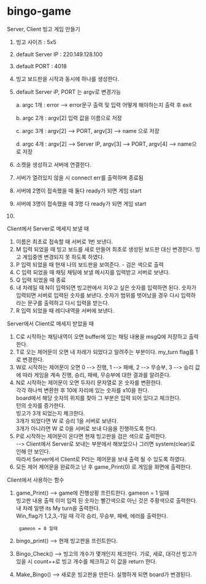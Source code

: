 # bingo-game



Server, Client 빙고 게임 만들기


1. 빙고 사이즈 : 5x5
2. default Server IP : 220.149.128.100
3. default PORT : 4018
4. 빙고 보드판을 시작과 동시에 하나를 생성한다.
5. default Server iP, PORT 는  argv로 변경가능

    a. argc 1개 : error --> error문구 출력 및 입력 어떻게 해야하는지 출력 후 exit

    b. argc 2개 : argv[2] 입력 값을 이름으로 저장

    c. argc 3개 : argv[2] --> PORT, argv[3] --> name 으로 저장

    d. argc 4개 : argv[2] --> Server IP, argv[3] --> PORT, argv[4] --> name으로 저장

6. 소켓을 생성하고 서버에 연결한다.
7. 서버가 열려있지 않을 시 connect err를 출력하며 종료됨
8. 서버에 2명이 접속했을 때 둘다 ready가 되면 게임 start
9. 서버에 3명이 접속했을 때 3명 다 ready가 되면 게임 start
10. 


Client에서 Server로 메세지 보낼 때

1. 이름은 최초로 접속할 때 서버로 1번 보낸다.
2. M 입력 되었을 때 빙고 보드를 새로 만들어 최초로 생성된 보드판 대신 변경한다.
        빙고 게임중엔 변경되지 못 하도록 하였다.
3. P 입력 되었을 때 현재 나의 보드판을 보여준다. - 검은 색으로 출력
4. C 입력 되었을 때 채팅
        채팅에 보낼 메시지를 입력받고 서버로 보낸다.
5. Q 입력 되었을 때 종료
6. 내 차례일 때 N이 입력되면 빙고판에서 지우고 싶은 숫자를 입력하면 된다.
        숫자가 입력되면 서버로 입력된 숫자를 보낸다.
        숫자가 범위를 벗어났을 경우 다시 입력하라는 문구를 출력하고 다시 입력을 받는다.
7. R 입력 되었을 때 레디내역을 서버에 보낸다.

Server에서 Client로 메세지 받았을 때

1. C로 시작하는 채팅내역이 오면 buffer에 있는 채팅 내용을 msgQ에 저장하고 출력한다.
2. T로 오는 제어문이 오면 내 차례가 되었다고 알려주는 부분이다.
        my_turn flag를 1로 변경한다.
3. W로 시작하는 제어문이 오면 
    0 --> 진행, 1 --> 패배, 2 --> 무승부, 3 --> 승리
    값에 따라 게임을 계속 진행, 승리, 패배, 무승부에 대한 결과를 알려준다.
4. N로 시작하는 제어문이 오면 두자리 문자열로 온 숫자를 변환한다.<br/>
    각각 하나씩 변환한 후 10에 자리에 있는 숫자를 x10을 한다.<br/>
    board에서 해당 숫자의 위치를 찾아 그 부분은 입력 되어 있다고 체크한다.<br/>
    턴의 숫자를 증가한다.<br/>
    빙고가 3개 되었는지 체크한다.<br/>
    3개가 되었다면 W 로 승리 1을 서버로 보낸다.<br/>
    3개가 아니라면 W 로 0을 서버로 보내 다음을 진행하도록 한다.<br/>
5. P로 시작하는 제어문이 온다면 현재 빙고판을 검은 색으로 출력한다.  <br/>
        --> Client에서 Server로 보내는 부분에서 해보았으나 그러면 system(clear)로 인해 안 보인다.<br/>따라서 Server에서 Client로 P라는 제어문을 보내 출력 될 수 있도록 하였다.  
6. 모든 제어 제어문을 완료하고 난 후 game_Print(0) 로 게임을 화면에 출력한다.

Client에서 사용하는 함수
1. game_Print()
    --> game에 진행상황 프린트한다.
        gameon = 1 일때  <br/>
        빙고판 내용 출력 이미 입력 된 숫자는 빨간색으로 아닌 것은 주황색으로 출력한다.  <br/>
        내 차례 일땐 its My turn을 출력한다. <br/> 
        Win_flag가 1,2,3,-1일 때 각각 승리, 무승부, 패배, 에러를 출력한다.  <br/>

        gameon = 0 일때
    

2. bingo_print()
    --> 현재 빙고판을 프린트한다.
3. Bingo_Check()
    --> 빙고의 개수가 몇개인지 체크한다.
        가로, 세로, 대각선 빙고가 있을 시 count++로 빙고 개수를 체크하고 이 값을 return 한다.
4. Make_Bingo()
    --> 새로운 빙고판을 만든다.
        실행하게 되면 board가 변경된다.

